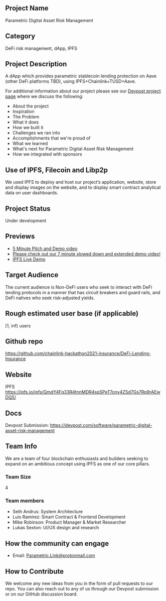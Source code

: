
## Project Name 
  
Parametric Digital Asset Risk Management

## Category

DeFi risk management, dApp, IPFS

## Project Description

A dApp which provides parametric stablecoin lending protection on Aave (other DeFi platforms TBD), using IPFS+Chainlink+TUSD+Aave.

For additional information about our project please see our [Devpost project page](https://devpost.com/software/parametric-digital-asset-risk-management) where we discuss the following:

-   About the project    
-   Inspiration
-   The Problem
-   What it does
-   How we built it
-   Challenges we ran into
-   Accomplishments that we're proud of
-   What we learned
-   What's next for Parametric Digital Asset Risk Management
-   How we integrated with sponsors

## Use of IPFS, Filecoin and Libp2p

We used IPFS to deploy and host our project’s application, website, store and display images on the website, and to display smart contract analytical data on user dashboards.  

## Project Status

Under development  

## Previews

-   [5 Minute Pitch and Demo video](https://www.youtube.com/watch?v=nHXhbZFmX6M)
-   [Please check out our 7 minute slowed down and extended demo video!](https://youtu.be/tqz92QOn9kw)
-   [IPFS Live Demo](https://ipfs.io/ipfs/QmdY4Fq33R4tnnMDR4spSPeT7ony4ZSd7Gs7Rp9rAEwDQ5/)  

## Target Audience

The current audience is Non-DeFi users who seek to interact with DeFi lending protocols in a manner that has circuit breakers and guard rails, and DeFi natives who seek risk-adjusted yields.

## Rough estimated user base (if applicable)

[1, inf) users  

## Github repo

https://github.com/chainlink-hackathon2021-insurance/DeFi-Lending-Insurance

## Website

IPFS
https://ipfs.io/ipfs/QmdY4Fq33R4tnnMDR4spSPeT7ony4ZSd7Gs7Rp9rAEwDQ5/
  

## Docs

Devpost Submission: https://devpost.com/software/parametric-digital-asset-risk-management

## Team Info

We are a team of four blockchain enthusiasts and builders seeking to expand on an ambitious concept using IPFS as one of our core pillars.

### Team Size

4

### Team members

-   Seth Andrus: System Architecture
-   Luis Ramírez: Smart Contract & Frontend Development
-   Mike Robinson: Product Manager & Market Researcher
-   Lukas Sexton: UI/UX design and research

## How the community can engage

* Email:  Parametric.Link@protonmail.com

## How to Contribute

We welcome any new ideas from you in the form of pull requests to our repo. You can also reach out to any of us through our Devpost submission or on our GitHub discussion board. 
